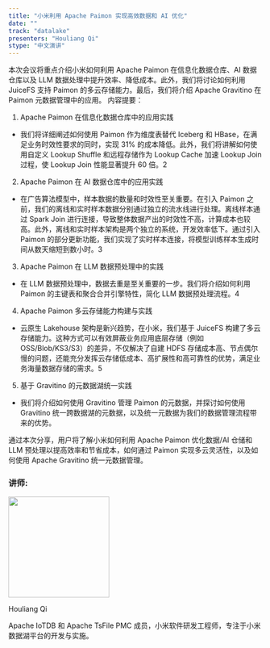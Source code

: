 ```yaml
---
title: "小米利用 Apache Paimon 实现高效数据和 AI 优化"
date: ""
track: "datalake"
presenters: "Houliang Qi"
stype: "中文演讲"
---
```


本次会议将重点介绍小米如何利用 Apache Paimon 在信息化数据仓库、AI 数据仓库以及 LLM 数据处理中提升效率、降低成本。此外，我们将讨论如何利用 JuiceFS 支持 Paimon 的多云存储能力。最后，我们将介绍 Apache Gravitino 在 Paimon 元数据管理中的应用。
内容提要：
1. Apache Paimon 在信息化数据仓库中的应用实践
  - 我们将详细阐述如何使用 Paimon 作为维度表替代 Iceberg 和 HBase，在满足业务时效性要求的同时，实现 31% 的成本降低。此外，我们将讲解如何使用自定义 Lookup Shuffle 和远程存储作为 Lookup Cache 加速 Lookup Join 过程，使 Lookup Join 性能显著提升 60 倍。2
2. Apache Paimon 在 AI 数据仓库中的应用实践
  - 在广告算法模型中，样本数据的数量和时效性至关重要。在引入 Paimon 之前，我们的离线和实时样本数据分别通过独立的流水线进行处理。离线样本通过 Spark Join 进行连接，导致整体数据产出的时效性不高，计算成本也较高。此外，离线和实时样本架构是两个独立的系统，开发效率低下。通过引入 Paimon 的部分更新功能，我们实现了实时样本连接，将模型训练样本生成时间从数天缩短到数小时。3
3. Apache Paimon 在 LLM 数据预处理中的实践
  - 在 LLM 数据预处理中，数据去重是至关重要的一步。我们将介绍如何利用 Paimon 的主键表和聚合合并引擎特性，简化 LLM 数据预处理流程。4
4. Apache Paimon 多云存储能力构建与实践
 - 云原生 Lakehouse 架构是新兴趋势，在小米，我们基于 JuiceFS 构建了多云存储能力。这种方式可以有效屏蔽业务应用底层存储（例如 OSS/Blob/KS3/S3）的差异，不仅解决了自建 HDFS 存储成本高、节点偶尔慢的问题，还能充分发挥云存储低成本、高扩展性和高可靠性的优势，满足业务海量数据存储的需求。5
5. 基于 Gravitino 的元数据湖统一实践
  - 我们将介绍如何使用 Gravitino 管理 Paimon 的元数据，并探讨如何使用 Gravitino 统一跨数据湖的元数据，以及统一元数据为我们的数据管理流程带来的优势。

通过本次分享，用户将了解小米如何利用 Apache Paimon 优化数据/AI 仓储和 LLM 预处理以提高效率和节省成本，如何通过 Paimon 实现多云灵活性，以及​​如何使用 Apache Gravitino 统一元数据管理。

### 讲师:

<img src="https://sessionize.com/image/8968-400o400o1-XFskLG5iSQjayU8GPBBL9V.jpg" width="200" /><br/>

Houliang Qi

Apache IoTDB 和 Apache TsFile PMC 成员，小米软件研发工程师，专注于小米数据湖平台的开发与实施。